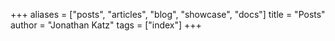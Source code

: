+++
aliases = ["posts", "articles", "blog", "showcase", "docs"]
title = "Posts"
author = "Jonathan Katz"
tags = ["index"]
+++
